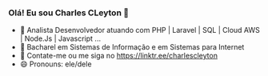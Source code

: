 ### Olá! Eu sou Charles CLeyton 👋

- 🔭 Analista Desenvolvedor atuando com PHP | Laravel | SQL | Cloud AWS | Node.Js | Javascript ...
- 🌱 Bacharel em Sistemas de Informação e em Sistemas para Internet
- 👯 Contate-me ou me siga no https://linktr.ee/charlescleyton
- 😄 Pronouns: ele/dele
